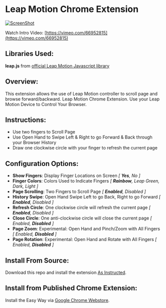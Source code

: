 Leap Motion Chrome Extension
===

[![ScreenShot](http://peterschmalfeldt.com/downloads/leapmotion_screenshot.png)](https://vimeo.com/66952815)

Watch Intro Video: [https://vimeo.com/66952815](https://vimeo.com/66952815)

Libraries Used:
---

**leap.js** from [official Leap Motion Javascript library](https://github.com/leapmotion/leapjs)

Overview:
---

This extension allows the use of Leap Motion controller to scroll page and browse forward/backward.
Leap Motion Chrome Extension.  Use your Leap Motion Device to Control Your Browser.

Instructions:
---

* Use two fingers to Scroll Page
* Use Open Hand to Swipe Left & Right to go Forward & Back through your Browser History
* Draw one clockwise circle with your finger to refresh the current page

Configuration Options:
---

* __Show Fingers__: Display Finger Locations on Screen _[ **Yes**, No ]_
* __Finger Colors__: Colors Used to Indicate Fingers _[ **Rainbow**, Leap Green, Dark, Light ]_
* __Page Scrolling__:  Two Fingers to Scroll Page _[ **Enabled**, Disabled ]_
* __History Swipe__: Open Hand Swipe Left to go Back, Right to go Forward _[ **Enabled**, Disabled ]_
* __Refresh Circle__: One clockwise circle will refresh the current page _[ **Enabled**, Disabled ]_
* __Close Circle__: One anti-clockwise circle will close the current page _[ Enabled, **Disabled** ]_
* __Page Zoom__: Experimental:  Open Hand and Pinch/Zoom with All Fingers _[ Enabled, **Disabled** ]_
* __Page Rotation__: Experimental:  Open Hand and Rotate with All Fingers _[ Enabled, **Disabled** ]_

Install From Source:
---

Download this repo and install the extension [As Instructed](http://developer.chrome.com/extensions/getstarted.html#unpacked).


Install from Published Chrome Extension:
---

Install the Easy Way via [Google Chrome Webstore](https://chrome.google.com/webstore/detail/leap-motion-controller/odacmfmfjmfkojihlcjkngecflemhheo).

